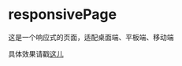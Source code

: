 # responsivePage
这是一个响应式的页面，适配桌面端、平板端、移动端

具体效果请戳[这儿](https://lauraxu3.github.io/responsivePage/src/index.html)
